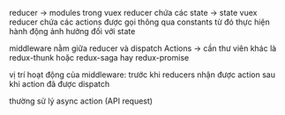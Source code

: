 reducer -> modules trong vuex
reducer chứa các state -> state vuex
reducer chứa các actions được gọi thông qua constants từ đó thực hiện hành động ảnh hưởng đối với state

middleware nằm giữa reducer và dispatch Actions
-> cần thư viên khác là redux-thunk hoặc redux-saga
hay redux-promise

vị trí hoạt động của middleware:
trước khi reducers nhận được action
sau khi action đã được dispatch

thường sử lý async action (API request)
